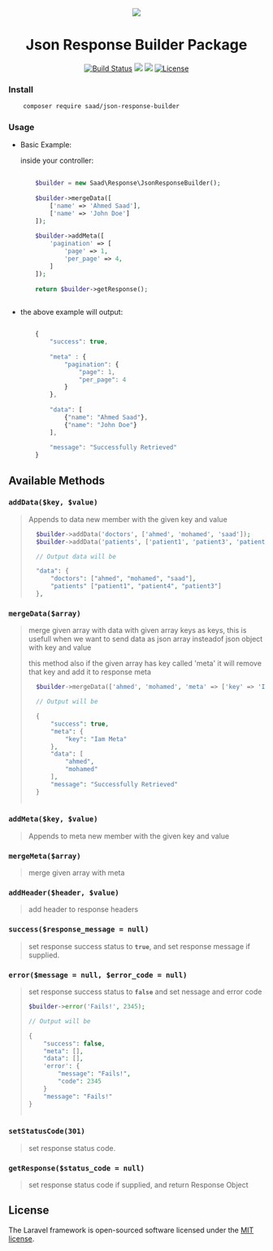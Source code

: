 <p align="center">
	<img src="https://laravel.com/assets/img/components/logo-laravel.svg">
	<h1 align="center">Json Response Builder Package</h1>
</p>

<p align="center">
<a href="https://travis-ci.org/ahmad-sa3d/json-response-builder"><img src="https://travis-ci.org/ahmad-sa3d/json-response-builder.svg?branch=master" alt="Build Status"></a>
<a href="https://codeclimate.com/github/ahmad-sa3d/json-response-builder/maintainability"><img src="https://api.codeclimate.com/v1/badges/84d709814a320dc85f0a/maintainability" /></a>
<a href="https://codeclimate.com/github/ahmad-sa3d/json-response-builder/test_coverage"><img src="https://api.codeclimate.com/v1/badges/84d709814a320dc85f0a/test_coverage" /></a>
<a href="https://packagist.org/packages/saad/json-response-builder"><img src="https://poser.pugx.org/laravel/framework/license.svg" alt="License"></a>
</p>


### Install
``` bash
	composer require saad/json-response-builder
```
	
### Usage

* Basic Example:
	
	inside your controller:

		
	``` php
		
		$builder = new Saad\Response\JsonResponseBuilder();
		
		$builder->mergeData([
			['name' => 'Ahmed Saad'],
			['name' => 'John Doe']
		]);
		
		$builder->addMeta([
			'pagination' => [
				'page' => 1,
				'per_page' => 4,
			]
		]);
		
		return $builder->getResponse();
		
	```



* the above example will output:

	``` javascript
	
		{
			"success": true,
			
			"meta" : {
				"pagination": {
					"page": 1,
					"per_page": 4
				}
			},
			
			"data": [
				{"name": "Ahmed Saad"},
				{"name": "John Doe"}
			],
			
			"message": "Successfully Retrieved"
		}

	```

	
## Available Methods

### `addData($key, $value)`
> 	Appends to data new member with the given key and value
> 
> ``` php
> 	$builder->addData('doctors', ['ahmed', 'mohamed', 'saad']);
>	$builder->addData('patients', ['patient1', 'patient3', 'patient3']);
>
> 	// Output data will be 
> 
>	"data": {
>		"doctors": ["ahmed", "mohamed", "saad"],
>		"patients" ["patient1", "patient4", "patient3"]
>	},
> 
> 
> ```


### `mergeData($array)`
> 	merge given array with data with given array keys as keys, this is usefull when we want to send data as json array insteadof json object with key and value
> 
> this method also if the given array has key called 'meta' it will remove that key and add it to response meta
> 
> ``` php
> 	$builder->mergeData(['ahmed', 'mohamed', 'meta' => ['key' => 'Iam Meta']]);
>
> 	// Output will be 
> 
> 	{
>	 	"success": true,
>	 	"meta": {
>	 		"key": "Iam Meta"
>	 	},	
>		"data": [
>			"ahmed",
>			"mohamed"
>		],
>		"message": "Successfully Retrieved"
>	}
>		 
> ```

### `addMeta($key, $value)`
> 	Appends to meta new member with the given key and value

### `mergeMeta($array)`
> 	merge given array with meta


### `addHeader($header, $value)`
> 	add header to response headers


### `success($response_message = null)`
> 	set response success status to __`true`__, and set response message if supplied.


### `error($message = null, $error_code = null)`

> 	set response success status to __`false`__ and set nessage and error code
> 
> 	``` php
> 	$builder->error('Fails!', 2345);
>
> 	// Output will be 
> 
> 	{
>	 	"success": false,
>	 	"meta": [],	
>		"data": [],
>		'error': {
>			"message": "Fails!",
>			"code": 2345
>		}
>		"message": "Fails!"
>	}
>		
>

### `setStatusCode(301)`
> 	set response status code.


### `getResponse($status_code = null)`
> 	set response status code if supplied, and return Response Object

## License

The Laravel framework is open-sourced software licensed under the [MIT license](http://opensource.org/licenses/MIT).